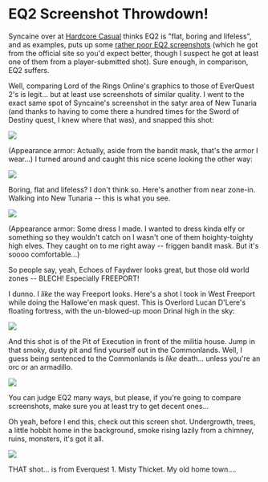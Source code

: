 # EQ2 Screenshot Throwdown!

Syncaine over at [Hardcore Casual](http://syncaine.wordpress.com/2007/10/25/screen-shot-comparison/) thinks EQ2 is "flat, boring and lifeless", and as examples, puts up some [rather poor EQ2 screenshots](http://syncaine.files.wordpress.com/2007/10/eq2.thumbnail.jpg) (which he got from the official site so you'd expect better, though I suspect he got at least one of them from a player-submitted shot). Sure enough, in comparison, EQ2 suffers.

Well, comparing Lord of the Rings Online's graphics to those of EverQuest 2's is legit... but at least use screenshots of similar quality. I went to the exact same spot of Syncaine's screenshot in the satyr area of New Tunaria (and thanks to having to come there a hundred times for the Sword of Destiny quest, I knew where that was), and snapped this shot:

![](http://westkarana.com/wp-content/uploads/2007/10/everquest2-2007-10-27-07-49-11-08.jpg)



(Appearance armor: Actually, aside from the bandit mask, that's the armor I wear...) I turned around and caught this nice scene looking the other way:

![](http://westkarana.com/wp-content/uploads/2007/10/eq1.jpg)



Boring, flat and lifeless? I don't think so. Here's another from near zone-in. Walking into New Tunaria -- this is what you see.

![](http://westkarana.com/wp-content/uploads/2007/10/everquest2-2007-10-27-07-40-11-45.jpg)



(Appearance armor: Some dress I made. I wanted to dress kinda elfy or something so they wouldn't catch on I wasn't one of them hoighty-toighty high elves. They caught on to me right away -- friggen bandit mask. But it's soooo comfortable...)

So people say, yeah, Echoes of Faydwer looks great, but those old world zones -- BLECH! Especially FREEPORT!

I dunno. I *like* the way Freeport looks. Here's a shot I took in West Freeport while doing the Hallowe'en mask quest. This is Overlord Lucan D'Lere's floating fortress, with the un-blowed-up moon Drinal high in the sky:

![](http://westkarana.com/wp-content/uploads/2007/10/everquest2-2007-10-27-07-15-46-35.jpg)



And this shot is of the Pit of Execution in front of the militia house. Jump in that smoky, dusty pit and find yourself out in the Commonlands. Well, I guess being sentenced to the Commonlands is *like* death... unless you're an orc or an armadillo.

![](http://westkarana.com/wp-content/uploads/2007/10/everquest2-2007-10-27-07-14-21-39.jpg)



You can judge EQ2 many ways, but please, if you're going to compare screenshots, make sure you at least try to get decent ones...

Oh yeah, before I end this, check out this screen shot. Undergrowth, trees, a little hobbit home in the background, smoke rising lazily from a chimney, ruins, monsters, it's got it all.

![](http://westkarana.com/wp-content/uploads/2007/10/thicket.jpg)



THAT shot... is from Everquest 1. Misty Thicket. My old home town....

